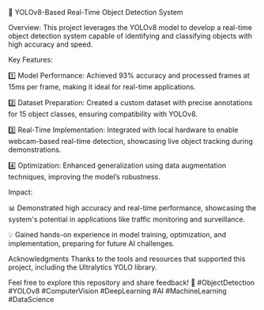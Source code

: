 🚦 YOLOv8-Based Real-Time Object Detection System

Overview:
This project leverages the YOLOv8 model to develop a real-time object detection system capable of identifying and classifying objects with high accuracy and speed.

Key Features:

1️⃣ Model Performance:
Achieved 93% accuracy and processed frames at 15ms per frame, making it ideal for real-time applications.

2️⃣ Dataset Preparation:
Created a custom dataset with precise annotations for 15 object classes, ensuring compatibility with YOLOv8.

3️⃣ Real-Time Implementation:
Integrated with local hardware to enable webcam-based real-time detection, showcasing live object tracking during demonstrations.

4️⃣ Optimization:
Enhanced generalization using data augmentation techniques, improving the model’s robustness.

Impact:

📊 Demonstrated high accuracy and real-time performance, showcasing the system's potential in applications like traffic monitoring and surveillance.

💡 Gained hands-on experience in model training, optimization, and implementation, preparing for future AI challenges.

Acknowledgments
Thanks to the tools and resources that supported this project, including the Ultralytics YOLO library.

Feel free to explore this repository and share feedback! 🚀
#ObjectDetection #YOLOv8 #ComputerVision #DeepLearning #AI #MachineLearning #DataScience
